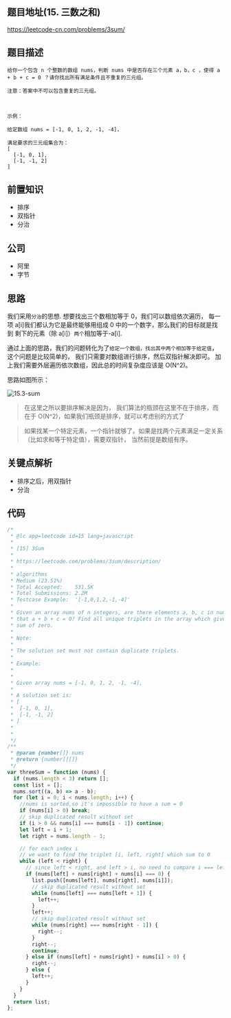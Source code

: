 ## 题目地址(15. 三数之和)

https://leetcode-cn.com/problems/3sum/

## 题目描述

```
给你一个包含 n 个整数的数组 nums，判断 nums 中是否存在三个元素 a，b，c ，使得 a + b + c = 0 ？请你找出所有满足条件且不重复的三元组。

注意：答案中不可以包含重复的三元组。

 

示例：

给定数组 nums = [-1, 0, 1, 2, -1, -4]，

满足要求的三元组集合为：
[
  [-1, 0, 1],
  [-1, -1, 2]
]

```

## 前置知识

- 排序
- 双指针
- 分治

## 公司

- 阿里
- 字节

## 思路

我们采用`分治`的思想. 想要找出三个数相加等于 0，我们可以数组依次遍历，
每一项 a[i]我们都认为它是最终能够用组成 0 中的一个数字，那么我们的目标就是找到
剩下的元素（除 a[i]）`两个`相加等于-a[i].

通过上面的思路，我们的问题转化为了`给定一个数组，找出其中两个相加等于给定值`，
这个问题是比较简单的， 我们只需要对数组进行排序，然后双指针解决即可。 加上我们需要外层遍历依次数组，因此总的时间复杂度应该是 O(N^2)。

思路如图所示：

![15.3-sum](https://tva1.sinaimg.cn/large/007S8ZIlly1ghltyijyb3j30l00e2q3p.jpg)

> 在这里之所以要排序解决是因为， 我们算法的瓶颈在这里不在于排序，而在于 O(N^2)，如果我们瓶颈是排序，就可以考虑别的方式了

> 如果找某一个特定元素，一个指针就够了。如果是找两个元素满足一定关系（比如求和等于特定值），需要双指针，
> 当然前提是数组有序。

## 关键点解析

- 排序之后，用双指针
- 分治

## 代码

```js
/*
 * @lc app=leetcode id=15 lang=javascript
 *
 * [15] 3Sum
 *
 * https://leetcode.com/problems/3sum/description/
 *
 * algorithms
 * Medium (23.51%)
 * Total Accepted:    531.5K
 * Total Submissions: 2.2M
 * Testcase Example:  '[-1,0,1,2,-1,-4]'
 *
 * Given an array nums of n integers, are there elements a, b, c in nums such
 * that a + b + c = 0? Find all unique triplets in the array which gives the
 * sum of zero.
 *
 * Note:
 *
 * The solution set must not contain duplicate triplets.
 *
 * Example:
 *
 *
 * Given array nums = [-1, 0, 1, 2, -1, -4],
 *
 * A solution set is:
 * [
 * ⁠ [-1, 0, 1],
 * ⁠ [-1, -1, 2]
 * ]
 *
 *
 */
/**
 * @param {number[]} nums
 * @return {number[][]}
 */
var threeSum = function (nums) {
  if (nums.length < 3) return [];
  const list = [];
  nums.sort((a, b) => a - b);
  for (let i = 0; i < nums.length; i++) {
    //nums is sorted,so it's impossible to have a sum = 0
    if (nums[i] > 0) break;
    // skip duplicated result without set
    if (i > 0 && nums[i] === nums[i - 1]) continue;
    let left = i + 1;
    let right = nums.length - 1;

    // for each index i
    // we want to find the triplet [i, left, right] which sum to 0
    while (left < right) {
      // since left < right, and left > i, no need to compare i === left and i === right.
      if (nums[left] + nums[right] + nums[i] === 0) {
        list.push([nums[left], nums[right], nums[i]]);
        // skip duplicated result without set
        while (nums[left] === nums[left + 1]) {
          left++;
        }
        left++;
        // skip duplicated result without set
        while (nums[right] === nums[right - 1]) {
          right--;
        }
        right--;
        continue;
      } else if (nums[left] + nums[right] + nums[i] > 0) {
        right--;
      } else {
        left++;
      }
    }
  }
  return list;
};
```

